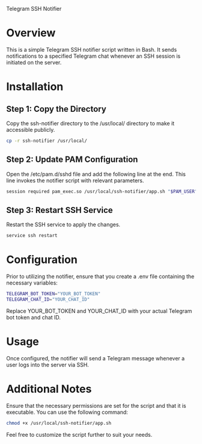 Telegram SSH Notifier
# Overview
This is a simple Telegram SSH notifier script written in Bash. It sends notifications to a specified Telegram chat whenever an SSH session is initiated on the server.

# Installation
## Step 1: Copy the Directory
Copy the ssh-notifier directory to the /usr/local/ directory to make it accessible publicly.

```bash
cp -r ssh-notifier /usr/local/
```

## Step 2: Update PAM Configuration
Open the /etc/pam.d/sshd file and add the following line at the end. This line invokes the notifier script with relevant parameters.

```bash
session required pam_exec.so /usr/local/ssh-notifier/app.sh "$PAM_USER" "$PAM_RHOST"
```

## Step 3: Restart SSH Service
Restart the SSH service to apply the changes.

```bash
service ssh restart
```

# Configuration
Prior to utilizing the notifier, ensure that you create a .env file containing the necessary variables:

```bash
TELEGRAM_BOT_TOKEN="YOUR_BOT_TOKEN"
TELEGRAM_CHAT_ID="YOUR_CHAT_ID"
```
Replace YOUR_BOT_TOKEN and YOUR_CHAT_ID with your actual Telegram bot token and chat ID.

# Usage
Once configured, the notifier will send a Telegram message whenever a user logs into the server via SSH.

# Additional Notes
Ensure that the necessary permissions are set for the script and that it is executable. You can use the following command:

```bash
chmod +x /usr/local/ssh-notifier/app.sh
```

Feel free to customize the script further to suit your needs.